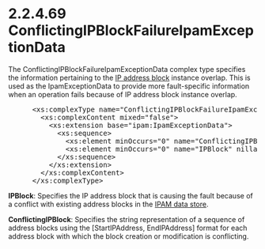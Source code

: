 <html dir="LTR" xmlns:mshelp="http://msdn.microsoft.com/mshelp" xmlns:ddue="http://ddue.schemas.microsoft.com/authoring/2003/5" xmlns:xlink="http://www.w3.org/1999/xlink" xmlns:tool="http://www.microsoft.com/tooltip">
 <body>
 <div id="header">
 <h1 class="heading">2.2.4.69 ConflictingIPBlockFailureIpamExceptionData</h1>
 </div>
 <div id="mainSection">
 <div id="mainBody">
 <div id="allHistory" class="saveHistory"></div>
 <div id="sectionSection0" class="section" name="collapseableSection">
 

<p>The ConflictingIPBlockFailureIpamExceptionData complex type
specifies the information pertaining to the <a href="21b4a631-8f28-420f-822f-c5f879d5046e.md#gt_e539b1cc-ba28-4194-b208-5bdcb1564d03">IP address block</a> instance
overlap. This is used as the IpamExceptionData to provide more fault-specific
information when an operation fails because of IP address block instance
overlap.</p>

<dl>
<dd>
<div><pre> &lt;xs:complexType name=&quot;ConflictingIPBlockFailureIpamExceptionData&quot;&gt;
   &lt;xs:complexContent mixed=&quot;false&quot;&gt;
     &lt;xs:extension base=&quot;ipam:IpamExceptionData&quot;&gt;
       &lt;xs:sequence&gt;
         &lt;xs:element minOccurs=&quot;0&quot; name=&quot;ConflictingIPBlock&quot; nillable=&quot;true&quot; type=&quot;xsd:string&quot; /&gt;
         &lt;xs:element minOccurs=&quot;0&quot; name=&quot;IPBlock&quot; nillable=&quot;true&quot; type=&quot;xsd:string&quot; /&gt;
       &lt;/xs:sequence&gt;
     &lt;/xs:extension&gt;
   &lt;/xs:complexContent&gt;
 &lt;/xs:complexType&gt;
</pre></div>
</dd></dl>

<p><b>IPBlock</b>: Specifies the IP address block that
is causing the fault because of a conflict with existing address blocks in the <a href="21b4a631-8f28-420f-822f-c5f879d5046e.md#gt_1ebbf4e0-d234-4732-a83d-022081131cea">IPAM data store</a>.</p>

<p><b>ConflictingIPBlock</b>: Specifies the string
representation of a sequence of address blocks using the [StartIPAddress,
EndIPAddress] format for each address block with which the block creation or
modification is conflicting.</p>


 </div>
 </div>
 </div>
 </body>
</html>